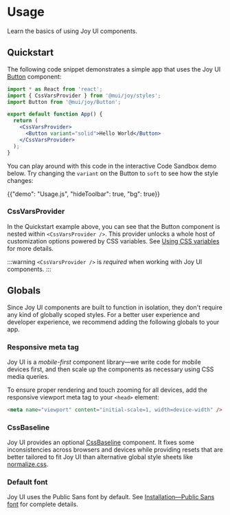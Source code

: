 # Usage

<p class="description">Learn the basics of using Joy UI components.</p>

## Quickstart

The following code snippet demonstrates a simple app that uses the Joy UI [Button](/joy-ui/react-button/) component:

```jsx
import * as React from 'react';
import { CssVarsProvider } from '@mui/joy/styles';
import Button from '@mui/joy/Button';

export default function App() {
  return (
    <CssVarsProvider>
      <Button variant="solid">Hello World</Button>
    </CssVarsProvider>
  );
}
```

You can play around with this code in the interactive Code Sandbox demo below.
Try changing the `variant` on the Button to `soft` to see how the style changes:

{{"demo": "Usage.js", "hideToolbar": true, "bg": true}}

### CssVarsProvider

In the Quickstart example above, you can see that the Button component is nested within `<CssVarsProvider />`.
This provider unlocks a whole host of customization options powered by CSS variables.
See [Using CSS variables](/joy-ui/customization/using-css-variables/) for more details.

:::warning
`<CssVarsProvider />` is _required_ when working with Joy UI components.
:::

## Globals

Since Joy UI components are built to function in isolation, they don't require any kind of globally scoped styles.
For a better user experience and developer experience, we recommend adding the following globals to your app.

### Responsive meta tag

Joy UI is a _mobile-first_ component library—we write code for mobile devices first, and then scale up the components as necessary using CSS media queries.

To ensure proper rendering and touch zooming for all devices, add the responsive viewport meta tag to your `<head>` element:

```html
<meta name="viewport" content="initial-scale=1, width=device-width" />
```

### CssBaseline

Joy UI provides an optional [CssBaseline](/joy-ui/react-css-baseline/) component.
It fixes some inconsistencies across browsers and devices while providing resets that are better tailored to fit Joy UI than alternative global style sheets like [normalize.css](https://github.com/necolas/normalize.css/).

### Default font

Joy UI uses the Public Sans font by default.
See [Installation—Public Sans font](/joy-ui/getting-started/installation/#public-sans-font) for complete details.

